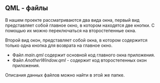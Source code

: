 ## QML - файлы
В нашем проекте рассматриваются два вида окна, первый вид представляет собой главное окно, в котором находятся две кнопки. 
С помощью их можно переключаться на второстепенные окна.

Второй вид окон, представляет собой окна, в котором содержится только одна кнопка для возврата на главное окно. 

- Файл _main.qml_ содержит основной код главного окна приложения. 
- Файл _AnotherWindow.qml_ - содержит код второстепенных окон приложения.

Описания данных файлов можно найти в этой же папке.